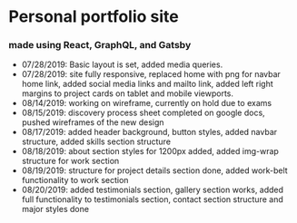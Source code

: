 # Personal portfolio site 
### made using React, GraphQL, and Gatsby

* 07/28/2019: Basic layout is set, added media queries.
* 07/28/2019: site fully responsive, replaced home with png for navbar home link, added social media links and mailto link, added left right margins to project cards on tablet and mobile viewports.
* 08/14/2019: working on wireframe, currently on hold due to exams
* 08/15/2019: discovery process sheet completed on google docs, pushed wireframes of the new design
* 08/17/2019: added header background, button styles, added navbar structure, added skills section structure
* 08/18/2019: about section styles for 1200px added, added img-wrap structure for work section
* 08/19/2019: structure for project details section done, added work-belt functionality to work section
* 08/20/2019: added testimonials section, gallery section works, added full functionality to testimonials section, contact section structure and major styles done
